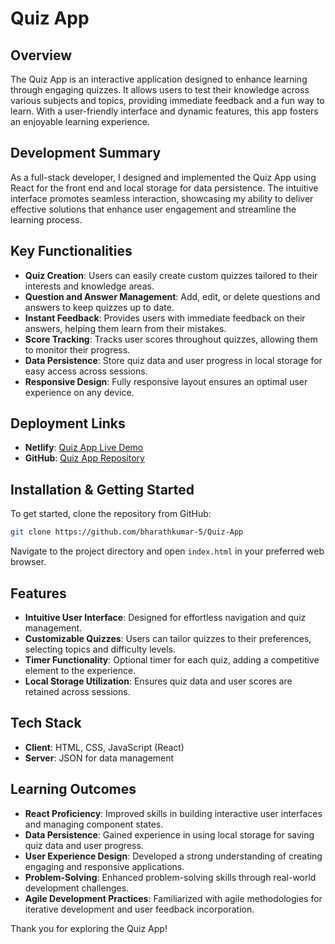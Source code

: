 # Quiz App

## Overview

The Quiz App is an interactive application designed to enhance learning through engaging quizzes. It allows users to test their knowledge across various subjects and topics, providing immediate feedback and a fun way to learn. With a user-friendly interface and dynamic features, this app fosters an enjoyable learning experience.

## Development Summary

As a full-stack developer, I designed and implemented the Quiz App using React for the front end and local storage for data persistence. The intuitive interface promotes seamless interaction, showcasing my ability to deliver effective solutions that enhance user engagement and streamline the learning process.

## Key Functionalities

- **Quiz Creation**: Users can easily create custom quizzes tailored to their interests and knowledge areas.
- **Question and Answer Management**: Add, edit, or delete questions and answers to keep quizzes up to date.
- **Instant Feedback**: Provides users with immediate feedback on their answers, helping them learn from their mistakes.
- **Score Tracking**: Tracks user scores throughout quizzes, allowing them to monitor their progress.
- **Data Persistence**: Store quiz data and user progress in local storage for easy access across sessions.
- **Responsive Design**: Fully responsive layout ensures an optimal user experience on any device.

## Deployment Links

- **Netlify**: [Quiz App Live Demo](https://bharathkumar-5.github.io/Quiz-App/)
- **GitHub**: [Quiz App Repository](https://github.com/bharathkumar-5/Quiz-App)

## Installation & Getting Started

To get started, clone the repository from GitHub:

```bash
git clone https://github.com/bharathkumar-5/Quiz-App
```

Navigate to the project directory and open `index.html` in your preferred web browser.

## Features

- **Intuitive User Interface**: Designed for effortless navigation and quiz management.
- **Customizable Quizzes**: Users can tailor quizzes to their preferences, selecting topics and difficulty levels.
- **Timer Functionality**: Optional timer for each quiz, adding a competitive element to the experience.
- **Local Storage Utilization**: Ensures quiz data and user scores are retained across sessions.

## Tech Stack

- **Client**: HTML, CSS, JavaScript (React)
- **Server**: JSON for data management

## Learning Outcomes

- **React Proficiency**: Improved skills in building interactive user interfaces and managing component states.
- **Data Persistence**: Gained experience in using local storage for saving quiz data and user progress.
- **User Experience Design**: Developed a strong understanding of creating engaging and responsive applications.
- **Problem-Solving**: Enhanced problem-solving skills through real-world development challenges.
- **Agile Development Practices**: Familiarized with agile methodologies for iterative development and user feedback incorporation.

Thank you for exploring the Quiz App!
